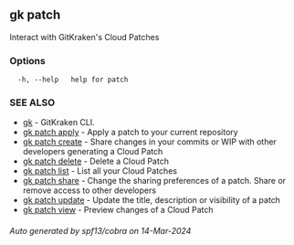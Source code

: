 ## gk patch

Interact with GitKraken's Cloud Patches

### Options

```
  -h, --help   help for patch
```

### SEE ALSO

* [gk](gk.md)	 - GitKraken CLI.
* [gk patch apply](gk_patch_apply.md)	 - Apply a patch to your current repository
* [gk patch create](gk_patch_create.md)	 - Share changes in your commits or WIP with other developers generating a Cloud Patch
* [gk patch delete](gk_patch_delete.md)	 - Delete a Cloud Patch
* [gk patch list](gk_patch_list.md)	 - List all your Cloud Patches
* [gk patch share](gk_patch_share.md)	 - Change the sharing preferences of a patch. Share or remove access to other developers
* [gk patch update](gk_patch_update.md)	 - Update the title, description or visibility of a patch
* [gk patch view](gk_patch_view.md)	 - Preview changes of a Cloud Patch

###### Auto generated by spf13/cobra on 14-Mar-2024

